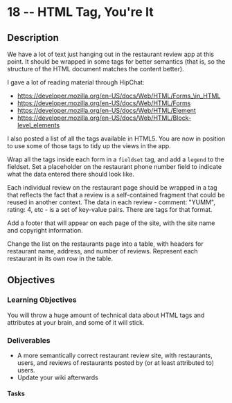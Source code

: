 # 18 -- HTML Tag, You're It

## Description

We have a lot of text just hanging out in the restaurant review app at this point. It should be wrapped in some tags for better semantics (that is, so the structure of the HTML document matches the content better).

I gave a lot of reading material through HipChat:
* https://developer.mozilla.org/en-US/docs/Web/HTML/Forms_\in_HTML
* https://developer.mozilla.org/en-US/docs/Web/HTML/Forms
* https://developer.mozilla.org/en-US/docs/Web/HTML/Element
* https://developer.mozilla.org/en-US/docs/Web/HTML/Block-level_elements

I also posted a list of all the tags available in HTML5. You are now in position to use some of those tags to tidy up the views in the app.

Wrap all the tags inside each form in a `fieldset` tag, and add a `legend` to the fieldset. Set a placeholder on the restaurant phone number field to indicate what the data entered there should look like.

Each individual review on the restaurant page should be wrapped in a tag that reflects the fact that a review is a self-contained fragment that could be reused in another context. The data in each review - comment: "YUMM", rating: 4, etc - is a set of key-value pairs. There are tags for that format.

Add a footer that will appear on each page of the site, with the site name and copyright information. 

Change the list on the restaurants page into a table, with headers for restaurant name, address, and number of reviews. Represent each restaurant in its own row in the table. 

## Objectives

### Learning Objectives

You will throw a huge amount of technical data about HTML tags and attributes at your brain, and some of it will stick.

### Deliverables

* A more semantically correct restaurant review site, with restaurants, users, and reviews of restaurants posted by (or at least attributed to) users. 
* Update your wiki afterwards 
 

#### Tasks
